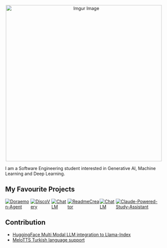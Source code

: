 <p align="center">
  <img src="https://i.imgur.com/MvMxQ1a.png" alt="Imgur Image" width="500" />
</p>

I am a Software Engineering student interested in Generative AI, Machine Learning and Deep Learning.

## My Favourite Projects 
<div style="display: flex; justify-content: space-between;">
    <a href="https://github.com/g-hano/Doraemon-Agent">
      <img src="https://github-readme-stats.vercel.app/api/pin/?username=g-hano&repo=Doraemon-Agent&hide_title=true" alt="Doraemon-Agent">
    </a>
    <a href="https://github.com/g-hano/DiscoVery">
        <img src="https://github-readme-stats.vercel.app/api/pin/?username=g-hano&repo=DiscoVery&hide_title=true" alt="DiscoVery">
    </a>
    <a href="https://github.com/g-hano/Smarty-Gemini">
        <img src="https://github-readme-stats.vercel.app/api/pin/?username=g-hano&repo=Smarty-Gemini&hide_title=true" alt="ChatLM">
    </a>
    <a href="https://github.com/g-hano/ReadmeCreator">
        <img src="https://github-readme-stats.vercel.app/api/pin/?username=g-hano&repo=ReadmeCreator&hide_title=true" alt="ReadmeCreator">
    </a>
    <a href="https://github.com/g-hano/ChatLM">
        <img src="https://github-readme-stats.vercel.app/api/pin/?username=g-hano&repo=ChatLM&hide_title=true" alt="ChatLM">
    </a>
    <a href="https://github.com/g-hano/Claude-Powered-Study-Assistant">
        <img src="https://github-readme-stats.vercel.app/api/pin/?username=g-hano&repo=Claude-Powered-Study-Assistant&hide_title=true" alt="Claude-Powered-Study-Assistant">
    </a>
</div>

## Contribution
- [HuggingFace Multi Modal LLM integration to Llama-Index](https://github.com/run-llama/llama_index/pull/16133#event-14475483953)
- [MeloTTS Turkish language support](https://github.com/myshell-ai/MeloTTS/pull/223#issuecomment-2608488038)
